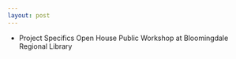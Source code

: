 ```yaml
---
layout: post
---
```


* Project Specifics Open House Public Workshop at Bloomingdale Regional Library 
